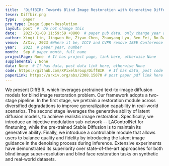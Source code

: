 ```yaml
---
title:  'DiffBIR: Towards Blind Image Restoration with Generative Diffusion Prior'  #  Paper title, covered by ''
teser: Diffbir.png
type:   paper
pro_type: Image Super-Resolution
layout: post  #  Do not change this
date:   2023-01-08 11:59:59 +0800  # paper pub data, only change year and month according to this format
author: Xinqi Lin, Jingwen He, Ziyan Chen, Zhaoyang Lyu, Ben Fei, Bo Dai, Wanli Ouyang, Yu Qiao, Chao Dong # authors information
venue:  ArXiv, 2023 #Where it be, ICCV and CVPR remove IEEE Conference on,
year:   2023  # paper year, number
month:  Sep # paper month, full name
projectPage: None  # If has project page, link here, otherwise None
supplemental : None
data: None  # If has data, post data link here, otherwise None
code: https://github.com/XPixelGroup/DiffBIR  # If has data, post code link here, otherwise None
paperLink: https://arxiv.org/abs/2308.15070 # post paper pdf link here
---
```


We present DiffBIR, which leverages pretrained text-to-image diffusion models for blind image restoration problem. Our framework adopts a two-stage pipeline. In the first stage, we pretrain a restoration module across diversified degradations to improve generalization capability in real-world scenarios. The second stage leverages the generative ability of latent diffusion models, to achieve realistic image restoration. Specifically, we introduce an injective modulation sub-network -- LAControlNet for finetuning, while the pre-trained Stable Diffusion is to maintain its generative ability. Finally, we introduce a controllable module that allows users to balance quality and fidelity by introducing the latent image guidance in the denoising process during inference. Extensive experiments have demonstrated its superiority over state-of-the-art approaches for both blind image super-resolution and blind face restoration tasks on synthetic and real-world datasets. 